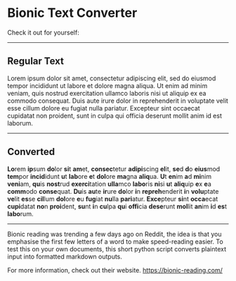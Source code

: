 # Bionic Text Converter

Check it out for yourself:

----

## Regular Text

Lorem ipsum dolor sit amet, consectetur adipiscing elit, sed do eiusmod  tempor incididunt ut labore et dolore magna aliqua. Ut enim ad minim  veniam, quis nostrud exercitation ullamco laboris nisi ut aliquip ex ea  commodo consequat. Duis aute irure dolor in reprehenderit in voluptate  velit esse cillum dolore eu fugiat nulla pariatur. Excepteur sint  occaecat cupidatat non proident, sunt in culpa qui officia deserunt  mollit anim id est laborum.

----

## Converted

**Lo**rem **ip**sum **do**lor **si**t **am**et, **consec**tetur **adipi**scing **el**it, **se**d **d**o **eius**mod **tem**por **incid**idunt **u**t **lab**ore **e**t **dol**ore **ma**gna **aliq**ua. **U**t **en**im **a**d **mi**nim **veni**am, **qu**is **nost**rud **exerci**tation **ulla**mco **labo**ris **ni**si **u**t **aliq**uip **e**x **e**a **comm**odo **conse**quat. **Du**is **au**te **ir**ure **do**lor **i**n **repreh**enderit **i**n **volu**ptate **ve**lit **es**se **cil**lum **dol**ore **e**u **fug**iat **nu**lla **pari**atur. **Exce**pteur **si**nt **occa**ecat **cupi**datat **no**n **proi**dent, **su**nt **i**n **cu**lpa **qu**i **offi**cia **dese**runt **mol**lit **an**im **i**d **es**t **labo**rum.

----

Bionic reading was trending a few days ago on Reddit, the idea is that you emphasise the first few letters of a word to make speed-reading easier. To test this on your own documents, this short python script converts plaintext input into formatted markdown outputs.

For more information, check out their website. https://bionic-reading.com/